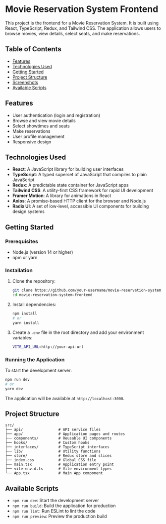 # Movie Reservation System Frontend

This project is the frontend for a Movie Reservation System. It is built using React, TypeScript, Redux, and Tailwind CSS. The application allows users to browse movies, view details, select seats, and make reservations.

## Table of Contents

- [Features](#features)
- [Technologies Used](#technologies-used)
- [Getting Started](#getting-started)
- [Project Structure](#project-structure)
- [Screenshots](#screenshots)
- [Available Scripts](#available-scripts)

## Features

- User authentication (login and registration)
- Browse and view movie details
- Select showtimes and seats
- Make reservations
- User profile management
- Responsive design

## Technologies Used

- **React**: A JavaScript library for building user interfaces
- **TypeScript**: A typed superset of JavaScript that compiles to plain JavaScript
- **Redux**: A predictable state container for JavaScript apps
- **Tailwind CSS**: A utility-first CSS framework for rapid UI development
- **Framer Motion**: A library for animations in React
- **Axios**: A promise-based HTTP client for the browser and Node.js
- **Radix UI**: A set of low-level, accessible UI components for building design systems

## Getting Started

### Prerequisites

- Node.js (version 14 or higher)
- npm or yarn

### Installation

1. Clone the repository:

   ```sh
   git clone https://github.com/your-username/movie-reservation-system-frontend.git
   cd movie-reservation-system-frontend
   ```

2. Install dependencies:

   ```sh
   npm install
   # or
   yarn install
   ```

3. Create a `.env` file in the root directory and add your environment variables:

   ```sh
   VITE_API_URL=http://your-api-url
   ```

### Running the Application

To start the development server:

```sh
npm run dev
# or
yarn dev
```

The application will be available at `http://localhost:3000`.

## Project Structure

```plaintext
src/
├── api/                # API service files
├── app/                # Application pages and routes
├── components/         # Reusable UI components
├── hooks/              # Custom hooks
├── interfaces/         # TypeScript interfaces
├── lib/                # Utility functions
├── store/              # Redux store and slices
├── index.css           # Global CSS file
├── main.tsx            # Application entry point
├── vite-env.d.ts       # Vite environment types
└── App.tsx             # Main App component
```

## Available Scripts

- `npm run dev`: Start the development server
- `npm run build`: Build the application for production
- `npm run lint`: Run ESLint to lint the code
- `npm run preview`: Preview the production build
